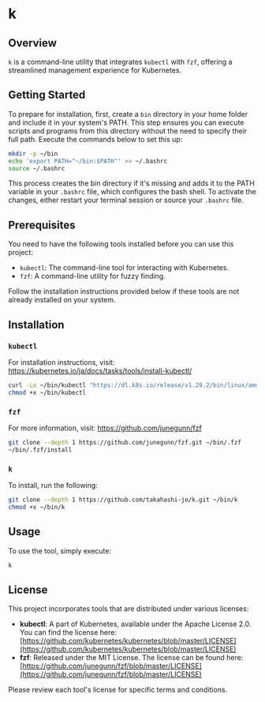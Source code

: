 # k

## Overview

`k` is a command-line utility that integrates `kubectl` with `fzf`, offering a streamlined management experience for Kubernetes.

## Getting Started

To prepare for installation, first, create a `bin` directory in your home folder and include it in your system's PATH. This step ensures you can execute scripts and programs from this directory without the need to specify their full path. Execute the commands below to set this up:

```sh
mkdir -p ~/bin
echo 'export PATH="~/bin:$PATH"' >> ~/.bashrc
source ~/.bashrc
```

This process creates the bin directory if it's missing and adds it to the PATH variable in your `.bashrc` file, which configures the bash shell. To activate the changes, either restart your terminal session or source your `.bashrc` file.

## Prerequisites

You need to have the following tools installed before you can use this project:

- `kubectl`: The command-line tool for interacting with Kubernetes.
- `fzf`: A command-line utility for fuzzy finding.

Follow the installation instructions provided below if these tools are not already installed on your system.

## Installation

### `kubectl`

For installation instructions, visit: https://kubernetes.io/ja/docs/tasks/tools/install-kubectl/

```sh
curl -Lo ~/bin/kubectl "https://dl.k8s.io/release/v1.29.2/bin/linux/amd64/kubectl"
chmod +x ~/bin/kubectl
```

### `fzf`

For more information, visit: https://github.com/junegunn/fzf

```sh
git clone --depth 1 https://github.com/junegunn/fzf.git ~/bin/.fzf
~/bin/.fzf/install
```

### `k`

To install, run the following:

```sh
git clone --depth 1 https://github.com/takahashi-jo/k.git ~/bin/k
chmod +x ~/bin/k
```

## Usage

To use the tool, simply execute:

```sh
k
```

## License

This project incorporates tools that are distributed under various licenses:

- **kubectl**: A part of Kubernetes, available under the Apache License 2.0. You can find the license here: [https://github.com/kubernetes/kubernetes/blob/master/LICENSE](https://github.com/kubernetes/kubernetes/blob/master/LICENSE)
- **fzf**: Released under the MIT License. The license can be found here: [https://github.com/junegunn/fzf/blob/master/LICENSE](https://github.com/junegunn/fzf/blob/master/LICENSE)

Please review each tool's license for specific terms and conditions.